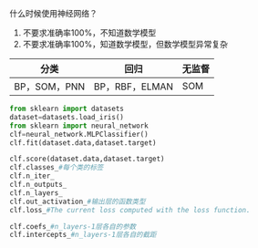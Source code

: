 什么时候使用神经网络？

1. 不要求准确率100%，不知道数学模型
2. 不要求准确率100%，知道数学模型，但数学模型异常复杂



|分类|回归|无监督
|--|--|--|
|BP，SOM，PNN|BP，RBF，ELMAN|SOM


```py
from sklearn import datasets
dataset=datasets.load_iris()
from sklearn import neural_network
clf=neural_network.MLPClassifier()
clf.fit(dataset.data,dataset.target)
```

```py
clf.score(dataset.data,dataset.target)
clf.classes_#每个类的标签
clf.n_iter_
clf.n_outputs_
clf.n_layers_
clf.out_activation_#输出层的函数类型
clf.loss_#The current loss computed with the loss function.

clf.coefs_#n_layers-1层各自的参数
clf.intercepts_#n_layers-1层各自的截距
```
